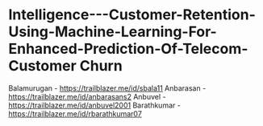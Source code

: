 # Intelligence---Customer-Retention-Using-Machine-Learning-For-Enhanced-Prediction-Of-Telecom-Customer Churn
Balamurugan - https://trailblazer.me/id/sbala11
Anbarasan - https://trailblazer.me/id/anbarasans2
Anbuvel - https://trailblazer.me/id/anbuvel2001
Barathkumar - https://trailblazer.me/id/rbarathkumar07
